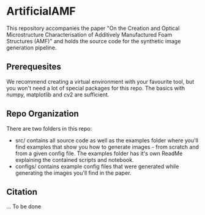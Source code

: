 # ArtificialAMF
This repository accompanies the paper "On the Creation and Optical Microstructure Characterisation of Additively Manufactured Foam Structures (AMF)" and holds the source code for the synthetic image generation pipeline.
 
## Prerequesites
We recommend creating a virtual environment with your favourite tool, but you won't need a lot of special packages for this repo.
The basics with numpy, matplotlib and cv2 are sufficient. 

## Repo Organization
There are two folders in this repo:
- src/ contains all source code as well as the examples folder where you'll find examples that show you how to generate images - from scratch and from a given config file. The examples folder has it's own ReadMe explaining the contained scripts and notebook.
- configs/ contains example config files that were generated while generating the images you'll find in the paper.

## Citation
... To be done   
